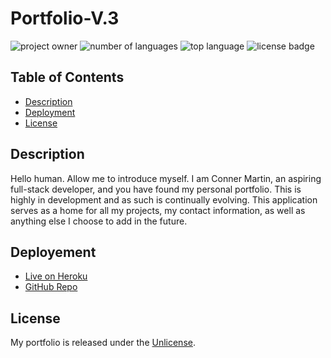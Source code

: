 # Portfolio-V.3

![project owner](https://img.shields.io/badge/owner-Connerjm-blueviolet)
![number of languages](https://img.shields.io/github/languages/count/connerjm/portfolio-v.3)
![top language](https://img.shields.io/github/languages/top/connerjm/portfolio-v.3)
![license badge](https://img.shields.io/github/license/connerjm/portfolio-v.3)

## Table of Contents

- [Description](#description)
- [Deployment](#deployment)
- [License](#license)

## Description

Hello human. Allow me to introduce myself. I am Conner Martin, an aspiring full-stack developer, and you have found my personal portfolio. This is highly in development and as such is continually evolving. This application serves as a home for all my projects, my contact information, as well as anything else I choose to add in the future.

## Deployement

- [Live on Heroku](https://conners-portfolio-v3.herokuapp.com/)
- [GitHub Repo](https://github.com/Connerjm/Portfolio-V.3)

## License

My portfolio is released under the [Unlicense](https://www.opensource.org/licenses/unlicense).
